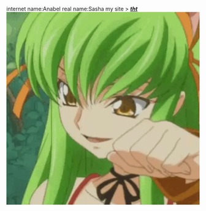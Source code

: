 internet name:Anabel
real name:Sasha
my site > [***tht***](httpd://anabeg.github.io)
![banner](https://github.com/Anabeg/Anabeg/blob/main/profile.gif)
